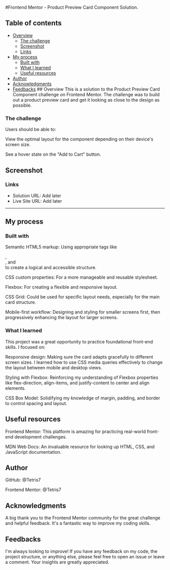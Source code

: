 #Frontend Mentor - Product Preview Card Component Solution.                                                                                                       

## Table of contents

- [Overview](#overview)
  - [The challenge](#the-challenge)
  - [Screenshot](#screenshot)
  - [Links](#links)
- [My process](#my-process)
  - [Built with](#built-with)
  - [What I learned](#what-i-learned)
  - [Useful resources](#useful-resources)
- [Author](#author)
- [Acknowledgments](#acknowledgments)
- [Feedbacks](#feedbacks)                                                                                                          ## Overview
This is a solution to the Product Preview Card Component challenge on Frontend Mentor. The challenge was to build out a product preview card and get it looking as close to the design as possible.

### The challenge
Users should be able to:

View the optimal layout for the component depending on their device's screen size.

See a hover state on the "Add to Cart" button.

## Screenshot

### Links
- Solution URL: Add later  
- Live Site URL: Add later

---
## My process
### Built with
Semantic HTML5 markup: Using appropriate tags like <main>, <section>, and <div> to create a logical and accessible structure.

CSS custom properties: For a more manageable and reusable stylesheet.

Flexbox: For creating a flexible and responsive layout.

CSS Grid: Could be used for specific layout needs, especially for the main card structure.

Mobile-first workflow: Designing and styling for smaller screens first, then progressively enhancing the layout for larger screens.

### What I learned
This project was a great opportunity to practice foundational front-end skills. I focused on:

Responsive design: Making sure the card adapts gracefully to different screen sizes. I learned how to use CSS media queries effectively to change the layout between mobile and desktop views.

Styling with Flexbox: Reinforcing my understanding of Flexbox properties like flex-direction, align-items, and justify-content to center and align elements.

CSS Box Model: Solidifying my knowledge of margin, padding, and border to control spacing and layout.

## Useful resources
Frontend Mentor: This platform is amazing for practicing real-world front-end development challenges.

MDN Web Docs: An invaluable resource for looking up HTML, CSS, and JavaScript documentation.

## Author
GitHub: @Tetris7

Frontend Mentor: @Tetris7



## Acknowledgments
A big thank you to the Frontend Mentor community for the great challenge and helpful feedback. It's a fantastic way to improve my coding skills.

## Feedbacks
I'm always looking to improve! If you have any feedback on my code, the project structure, or anything else, please feel free to open an issue or leave a comment. Your insights are greatly appreciated.